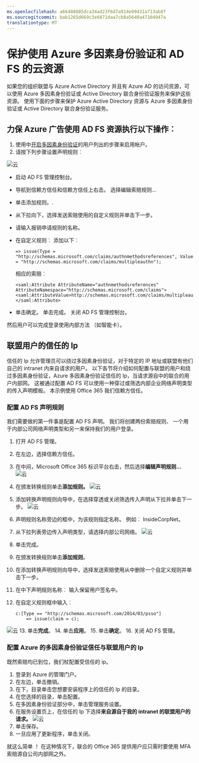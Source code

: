 ```yaml
---
ms.openlocfilehash: a66408885dca34ad23f6d7a914e09431a713ab8f
ms.sourcegitcommit: bab1265d669c3e6871daa7cb8a5640a47104947a
translationtype: MT
---
```

<properties 
    pageTitle="保护使用 Azure 多因素身份验证和 AD FS 的云资源" 
    description="这是介绍如何开始使用 Azure MFA 并在云中的 AD FS Azure 的多因素身份验证页。" 
    services="multi-factor-authentication" 
    documentationCenter="" 
    authors="billmath" 
    manager="stevenpo" 
    editor="curtland"/>

<tags 
    ms.service="multi-factor-authentication" 
    ms.workload="identity" 
    ms.tgt_pltfrm="na" 
    ms.devlang="na" 
    ms.topic="article" 
    ms.date="08/24/2015" 
    ms.author="billmath"/>

# 保护使用 Azure 多因素身份验证和 AD FS 的云资源

如果您的组织联盟与 Azure Active Directory 并且有 Azure AD 的访问资源，可以使用 Azure 多因素身份验证或 Active Directory 联合身份验证服务来保护这些资源。 使用下面的步骤来保护 Azure Active Directory 资源与 Azure 多因素身份验证或 Active Directory 联合身份验证服务。

## 力保 Azure 广告使用 AD FS 资源执行以下操作︰ 



1. 使用中[开启多因素身份验证](active-directory/multi-factor-authentication-get-started-cloud.md#turn-on-multi-factor-authentication-for-users)的用户列出的步骤来启用帐户。
2. 请按下列步骤设置声明规则︰

![云](./media/multi-factor-authentication-get-started-adfs-cloud/adfs1.png)

-   启动 AD FS 管理控制台。
-   导航到信赖方信任和信赖方信任上右击。 选择编辑索赔规则...
-   单击添加规则。.
-   从下拉向下，选择发送索赔使用的自定义规则并单击下一步。
-   请输入报销申请规则的名称。
-   在自定义规则︰ 添加以下︰


        => issue(Type = "http://schemas.microsoft.com/claims/authnmethodsreferences", Value = "http://schemas.microsoft.com/claims/multipleauthn");

    相应的索赔︰

        <saml:Attribute AttributeName="authnmethodsreferences" AttributeNamespace="http://schemas.microsoft.com/claims">
        <saml:AttributeValue>http://schemas.microsoft.com/claims/multipleauthn</saml:AttributeValue>
        </saml:Attribute>
- 单击确定。 单击完成。 关闭 AD FS 管理控制台。

然后用户可以完成登录使用内部方法 （如智能卡）。

## 联盟用户的信任的 Ip
信任的 Ip 允许管理员可以绕过多因素身份验证，对于特定的 IP 地址或联盟有他们自己的 intranet 内来自请求的用户。 以下各节将介绍如何配置与联盟的用户和绕过多因素身份验证，Azure 多因素身份验证信任的 Ip，当请求源自中的联合的用户内部网。  这被通过配置 AD FS 可以使用一种穿过或筛选内部企业网络声明类型的传入声明模板。  本示例使用 Office 365 我们信赖方信任。

### 配置 AD FS 声明规则

我们需要做的第一件事是配置 AD FS 声明。 我们将创建两份索赔规则、 一个用于内部公司网络声明类型和另一来保持我们的用户登录。

1. 打开 AD FS 管理。
2. 在左边，选择信赖方信任。
3. 在中间，Microsoft Office 365 标识平台右击，然后选择**编辑声明规则...**
![云](./media/multi-factor-authentication-get-started-adfs-cloud/trustedip1.png)
4. 在颁发转换规则单击**添加规则。**
![云](./media/multi-factor-authentication-get-started-adfs-cloud/trustedip2.png)
5. 添加转换声明规则向导中，在选择穿透或关闭筛选传入声明从下拉并单击下一步。
![云](./media/multi-factor-authentication-get-started-adfs-cloud/trustedip3.png)
6. 声明规则名称旁边的框中，为该规则指定名称。 例如︰ InsideCorpNet。
7. 从下拉列表旁边传入声明类型，请选择内部公司网络。
![云](./media/multi-factor-authentication-get-started-adfs-cloud/trustedip4.png)
8. 单击完成。
9. 在颁发转换规则单击**添加规则**。
10. 在添加转换声明规则向导中，选择发送索赔使用从中删除一个自定义规则并单击下一步。
11. 在中下声明规则名称︰ 输入保留用户签名中。
12. 在自定义规则框中输入︰
        
        c:[Type == "http://schemas.microsoft.com/2014/03/psso"]
            => issue(claim = c);
![云](./media/multi-factor-authentication-get-started-adfs-cloud/trustedip5.png)
13. 单击**完成**。
14. 单击**应用**。
15. 单击**确定**。
16. 关闭 AD FS 管理。



### 配置 Azure 的多因素身份验证信任与联盟用户的 Ip
既然索赔均已到位，我们杖配置受信任的 ip。

1. 登录到 Azure 的管理门户。
2. 在左边，单击撤销。
3. 在下，目录单击您想要安装程序上的信任的 Ip 的目录。
4. 在您选择的目录，单击配置。
5. 在多因素身份验证部分中，单击管理服务设置。
6. 在服务设置页上，在信任的 Ip 下选择**来自源自于我的 intranet 的联盟用户的请求。**
![云](./media/multi-factor-authentication-get-started-adfs-cloud/trustedip6.png)
7. 单击保存。
8. 一旦应用了更新程序，单击关闭。


就这么简单 ！ 在这种情况下，联合的 Office 365 提供用户应只需时要使用 MFA 索赔源自公司内部网之外。






